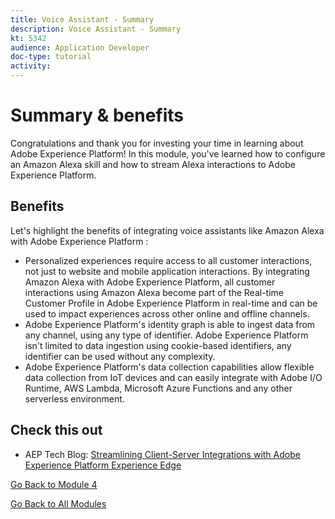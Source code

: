 ```yaml
---
title: Voice Assistant - Summary
description: Voice Assistant - Summary
kt: 5342
audience: Application Developer
doc-type: tutorial
activity: 
---
```


# Summary & benefits

Congratulations and thank you for investing your time in learning about Adobe Experience Platform! 
In this module, you've learned how to configure an Amazon Alexa skill and how to stream Alexa interactions to Adobe Experience Platform. 

## Benefits

Let's highlight the benefits of integrating voice assistants like Amazon Alexa with Adobe Experience Platform :

- Personalized experiences require access to all customer interactions, not just to website and mobile application interactions. By integrating Amazon Alexa with Adobe Experience Platform, all customer interactions using Amazon Alexa become part of the Real-time Customer Profile in Adobe Experience Platform in real-time and can be used to impact experiences across other online and offline channels.
- Adobe Experience Platform's identity graph is able to ingest data from any channel, using any type of identifier. Adobe Experience Platform isn't limited to data ingestion using cookie-based identifiers, any identifier can be used without any complexity.
- Adobe Experience Platform's data collection capabilities allow flexible data collection from IoT devices and can easily integrate with Adobe I/O Runtime, AWS Lambda, Microsoft Azure Functions and any other serverless environment.

## Check this out

- AEP Tech Blog: [Streamlining Client-Server Integrations with Adobe Experience Platform Experience Edge](https://medium.com/adobetech/streamlining-client-server-integrations-with-adobe-experience-platform-experience-edge-1caaef887172)

[Go Back to Module 4](./data-ingestion-amazon-alexa.md)

[Go Back to All Modules](./../../overview.md)
